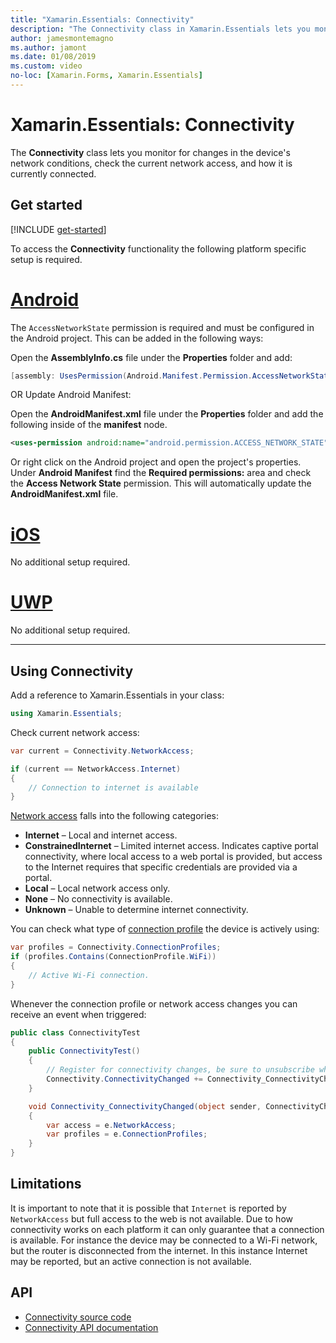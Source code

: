 ```yaml
---
title: "Xamarin.Essentials: Connectivity"
description: "The Connectivity class in Xamarin.Essentials lets you monitor for changes in the device's network conditions, check the current network access, and how it is currently connected."
author: jamesmontemagno
ms.author: jamont
ms.date: 01/08/2019
ms.custom: video
no-loc: [Xamarin.Forms, Xamarin.Essentials]
---
```


# Xamarin.Essentials: Connectivity

The **Connectivity** class lets you monitor for changes in the device's network conditions, check the current network access, and how it is currently connected.

## Get started

[!INCLUDE [get-started](includes/get-started.md)]

To access the **Connectivity** functionality the following platform specific setup is required.

# [Android](#tab/android)

The `AccessNetworkState` permission is required and must be configured in the Android project. This can be added in the following ways:

Open the **AssemblyInfo.cs** file under the **Properties** folder and add:

```csharp
[assembly: UsesPermission(Android.Manifest.Permission.AccessNetworkState)]
```

OR Update Android Manifest:

Open the **AndroidManifest.xml** file under the **Properties** folder and add the following inside of the **manifest** node.

```xml
<uses-permission android:name="android.permission.ACCESS_NETWORK_STATE" />
```

Or right click on the Android project and open the project's properties. Under **Android Manifest** find the **Required permissions:** area and check the **Access Network State** permission. This will automatically update the **AndroidManifest.xml** file.

# [iOS](#tab/ios)

No additional setup required.

# [UWP](#tab/uwp)

No additional setup required.

-----

## Using Connectivity

Add a reference to Xamarin.Essentials in your class:

```csharp
using Xamarin.Essentials;
```

Check current network access:

```csharp
var current = Connectivity.NetworkAccess;

if (current == NetworkAccess.Internet)
{
    // Connection to internet is available
}
```

[Network access](xref:Xamarin.Essentials.NetworkAccess) falls into the following categories:

* **Internet** – Local and internet access.
* **ConstrainedInternet** – Limited internet access. Indicates captive portal connectivity, where local access to a web portal is provided, but access to the Internet requires that specific credentials are provided via a portal.
* **Local** – Local network access only.
* **None** – No connectivity is available.
* **Unknown** – Unable to determine internet connectivity.

You can check what type of [connection profile](xref:Xamarin.Essentials.ConnectionProfile) the device is actively using:

```csharp
var profiles = Connectivity.ConnectionProfiles;
if (profiles.Contains(ConnectionProfile.WiFi))
{
    // Active Wi-Fi connection.
}
```

Whenever the connection profile or network access changes you can receive an event when triggered:

```csharp
public class ConnectivityTest
{
    public ConnectivityTest()
    {
        // Register for connectivity changes, be sure to unsubscribe when finished
        Connectivity.ConnectivityChanged += Connectivity_ConnectivityChanged;
    }

    void Connectivity_ConnectivityChanged(object sender, ConnectivityChangedEventArgs e)
    {
        var access = e.NetworkAccess;
        var profiles = e.ConnectionProfiles;
    }
}
```

## Limitations

It is important to note that it is possible that `Internet` is reported by `NetworkAccess` but full access to the web is not available. Due to how connectivity works on each platform it can only guarantee that a connection is available. For instance the device may be connected to a Wi-Fi network, but the router is disconnected from the internet. In this instance Internet may be reported, but an active connection is not available.

## API

* [Connectivity source code](https://github.com/xamarin/Essentials/tree/main/Xamarin.Essentials/Connectivity)
* [Connectivity API documentation](xref:Xamarin.Essentials.Connectivity)
